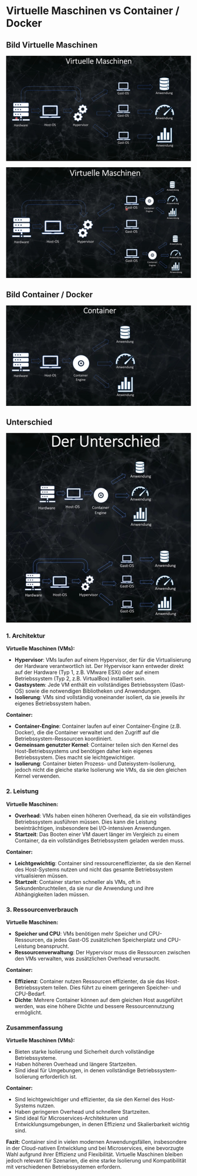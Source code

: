 # Virtuelle Maschinen vs Container / Docker

## Bild Virtuelle Maschinen 
![Virtuelle Maschinen](./images/Bild_Virtuelle_Maschinen.jpg)

![Virtuelle Maschinen](./images/Bild2_Virtuelle_Maschinen.jpg)

## Bild Container / Docker 
![Container Maschinen / Docker](./images/Bild_Container_Docker.jpg)

## Unterschied 
![Unterschied](./images/UnterschiedVirtuelleMaschinenVSContainer_Docke.jpg)

### 1. Architektur

**Virtuelle Maschinen (VMs):**
- **Hypervisor**: VMs laufen auf einem Hypervisor, der für die Virtualisierung der Hardware verantwortlich ist. Der Hypervisor kann entweder direkt auf der Hardware (Typ 1, z.B. VMware ESXi) oder auf einem Betriebssystem (Typ 2, z.B. VirtualBox) installiert sein.
- **Gastsystem**: Jede VM enthält ein vollständiges Betriebssystem (Gast-OS) sowie die notwendigen Bibliotheken und Anwendungen.
- **Isolierung**: VMs sind vollständig voneinander isoliert, da sie jeweils ihr eigenes Betriebssystem haben.

**Container:**
- **Container-Engine**: Container laufen auf einer Container-Engine (z.B. Docker), die die Container verwaltet und den Zugriff auf die Betriebssystem-Ressourcen koordiniert.
- **Gemeinsam genutzter Kernel**: Container teilen sich den Kernel des Host-Betriebssystems und benötigen daher kein eigenes Betriebssystem. Dies macht sie leichtgewichtiger.
- **Isolierung**: Container bieten Prozess- und Dateisystem-Isolierung, jedoch nicht die gleiche starke Isolierung wie VMs, da sie den gleichen Kernel verwenden.

### 2. Leistung

**Virtuelle Maschinen:**
- **Overhead**: VMs haben einen höheren Overhead, da sie ein vollständiges Betriebssystem ausführen müssen. Dies kann die Leistung beeinträchtigen, insbesondere bei I/O-intensiven Anwendungen.
- **Startzeit**: Das Booten einer VM dauert länger im Vergleich zu einem Container, da ein vollständiges Betriebssystem geladen werden muss.

**Container:**
- **Leichtgewichtig**: Container sind ressourceneffizienter, da sie den Kernel des Host-Systems nutzen und nicht das gesamte Betriebssystem virtualisieren müssen.
- **Startzeit**: Container starten schneller als VMs, oft in Sekundenbruchteilen, da sie nur die Anwendung und ihre Abhängigkeiten laden müssen.

### 3. Ressourcenverbrauch

**Virtuelle Maschinen:**
- **Speicher und CPU**: VMs benötigen mehr Speicher und CPU-Ressourcen, da jedes Gast-OS zusätzlichen Speicherplatz und CPU-Leistung beansprucht.
- **Ressourcenverwaltung**: Der Hypervisor muss die Ressourcen zwischen den VMs verwalten, was zusätzlichen Overhead verursacht.

**Container:**
- **Effizienz**: Container nutzen Ressourcen effizienter, da sie das Host-Betriebssystem teilen. Dies führt zu einem geringeren Speicher- und CPU-Bedarf.
- **Dichte**: Mehrere Container können auf dem gleichen Host ausgeführt werden, was eine höhere Dichte und bessere Ressourcennutzung ermöglicht.

### Zusammenfassung

**Virtuelle Maschinen (VMs):**
- Bieten starke Isolierung und Sicherheit durch vollständige Betriebssysteme.
- Haben höheren Overhead und längere Startzeiten.
- Sind ideal für Umgebungen, in denen vollständige Betriebssystem-Isolierung erforderlich ist.

**Container:**
- Sind leichtgewichtiger und effizienter, da sie den Kernel des Host-Systems nutzen.
- Haben geringeren Overhead und schnellere Startzeiten.
- Sind ideal für Microservices-Architekturen und Entwicklungsumgebungen, in denen Effizienz und Skalierbarkeit wichtig sind.

**Fazit:** Container sind in vielen modernen Anwendungsfällen, insbesondere in der Cloud-nativen Entwicklung und bei Microservices, eine bevorzugte Wahl aufgrund ihrer Effizienz und Flexibilität. Virtuelle Maschinen bleiben jedoch relevant für Szenarien, die eine starke Isolierung und Kompatibilität mit verschiedenen Betriebssystemen erfordern.